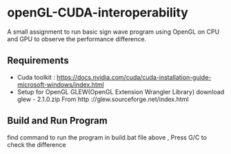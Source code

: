 # openGL-CUDA-interoperability
A small assignment to run basic sign wave program using OpenGL on CPU and GPU to observe the performance difference.

##  Requirements

* Cuda toolkit : https://docs.nvidia.com/cuda/cuda-installation-guide-microsoft-windows/index.html
* Setup for OpenGL GLEW(OpenGL Extension Wrangler Library) 
	download  glew - 2.1.0.zip From http ://glew.sourceforge.net/index.html

## Build and Run Program

find command to run the program in build.bat file above , Press G/C to check the difference

